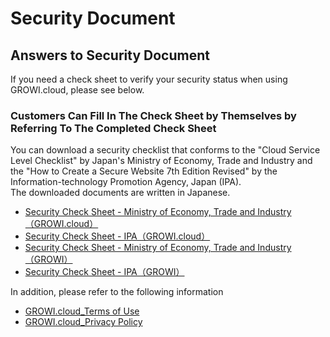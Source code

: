 # Security Document
## Answers to Security Document

If you need a check sheet to verify your security status when using GROWI.cloud, please see below.

### Customers Can Fill In The Check Sheet by Themselves by Referring To The Completed Check Sheet

You can download a security checklist that conforms to the "Cloud Service Level Checklist" by Japan's Ministry of Economy, Trade and Industry and the "How to Create a Secure Website 7th Edition Revised" by the Information-technology Promotion Agency, Japan (IPA).  
The downloaded documents are written in Japanese.  

- [Security Check Sheet - Ministry of Economy, Trade and Industry（GROWI.cloud）](/attachment/62a81eb085dede40856615b0)
- [Security Check Sheet - IPA（GROWI.cloud）](/attachment/62a81eb985dede40856615c8)
- [Security Check Sheet - Ministry of Economy, Trade and Industry（GROWI）](/attachment/62a81ebe85dede40856615d3)
- [Security Check Sheet - IPA（GROWI）](/attachment/62a81ec685dede40856615f6)

In addition, please refer to the following information

- [GROWI.cloud_Terms of Use](https://growi.cloud/terms-of-service)
- [GROWI.cloud_Privacy Policy](https://growi.cloud/privacy-policy)
